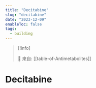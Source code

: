 ```yaml
---
title: "Decitabine"
slug: "decitabine"
date: "2023-12-09"
enableToc: false
tags:
  - building
---
```


> [!info]
>
> 🌱 來自: [[table-of-Antimetabolites]]

# Decitabine


